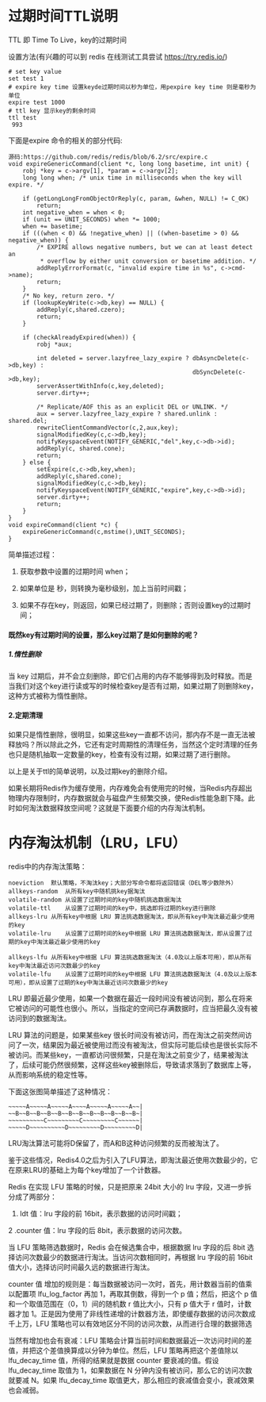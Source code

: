 # 过期时间TTL说明

TTL 即 Time To Live，key的过期时间

设置方法(有兴趣的可以到 redis 在线测试工具尝试 https://try.redis.io/)
```
# set key value
set test 1
# expire key time 设置keyde过期时间以秒为单位，用pexpire key time 则是毫秒为单位
expire test 1000
# ttl key 显示key的剩余时间
ttl test
 993

```

下面是expire 命令的相关的部分代码:

```
源码:https://github.com/redis/redis/blob/6.2/src/expire.c
void expireGenericCommand(client *c, long long basetime, int unit) {
    robj *key = c->argv[1], *param = c->argv[2];
    long long when; /* unix time in milliseconds when the key will expire. */

    if (getLongLongFromObjectOrReply(c, param, &when, NULL) != C_OK)
        return;
    int negative_when = when < 0;
    if (unit == UNIT_SECONDS) when *= 1000;
    when += basetime;
    if (((when < 0) && !negative_when) || ((when-basetime > 0) && negative_when)) {
        /* EXPIRE allows negative numbers, but we can at least detect an
         * overflow by either unit conversion or basetime addition. */
        addReplyErrorFormat(c, "invalid expire time in %s", c->cmd->name);
        return;
    }
    /* No key, return zero. */
    if (lookupKeyWrite(c->db,key) == NULL) {
        addReply(c,shared.czero);
        return;
    }

    if (checkAlreadyExpired(when)) {
        robj *aux;

        int deleted = server.lazyfree_lazy_expire ? dbAsyncDelete(c->db,key) :
                                                    dbSyncDelete(c->db,key);
        serverAssertWithInfo(c,key,deleted);
        server.dirty++;

        /* Replicate/AOF this as an explicit DEL or UNLINK. */
        aux = server.lazyfree_lazy_expire ? shared.unlink : shared.del;
        rewriteClientCommandVector(c,2,aux,key);
        signalModifiedKey(c,c->db,key);
        notifyKeyspaceEvent(NOTIFY_GENERIC,"del",key,c->db->id);
        addReply(c, shared.cone);
        return;
    } else {
        setExpire(c,c->db,key,when);
        addReply(c,shared.cone);
        signalModifiedKey(c,c->db,key);
        notifyKeyspaceEvent(NOTIFY_GENERIC,"expire",key,c->db->id);
        server.dirty++;
        return;
    }
}
void expireCommand(client *c) {
    expireGenericCommand(c,mstime(),UNIT_SECONDS);
}

```
简单描述过程：

1. 获取参数中设置的过期时间 when；

2. 如果单位是 秒，则转换为毫秒级别，加上当前时间戳；

3. 如果不存在key，则返回，如果已经过期了，则删除；否则设置key的过期时间；

#### 既然key有过期时间的设置，那么key过期了是如何删除的呢？

##### 1.惰性删除

当 key 过期后，并不会立刻删除，即它们占用的内存不能够得到及时释放。而是当我们对这个key进行读或写的时候检查key是否有过期，如果过期了则删除key，这种方式被称为惰性删除。

#### 2.定期清理
如果只是惰性删除，很明显，如果这些key一直都不访问，那内存不是一直无法被释放吗？所以除此之外，它还有定时周期性的清理任务，当然这个定时清理的任务也只是随机抽取一定数量的key，检查有没有过期，如果过期了进行删除。


以上是关于ttl的简单说明，以及过期key的删除介绍。

如果长期将Redis作为缓存使用，内存难免会有使用完的时候，当Redis内存超出物理内存限制时，内存数据就会与磁盘产生频繁交换，使Redis性能急剧下降。此时如何淘汰数据释放空间呢？这就是下面要介绍的内存淘汰机制。

# 内存淘汰机制（LRU，LFU）


redis中的内存淘汰策略：

```
noeviction	默认策略，不淘汰key；大部分写命令都将返回错误（DEL等少数除外）
allkeys-random	从所有key中随机挑key据淘汰
volatile-random	从设置了过期时间的key中随机挑选数据淘汰
volatile-ttl	从设置了过期时间的key中，挑选即将过期的key进行删除
allkeys-lru	从所有key中根据 LRU 算法挑选数据淘汰，即从所有key中淘汰最近最少使用的key
volatile-lru	从设置了过期时间的key中根据 LRU 算法挑选数据淘汰，即从设置了过期的key中淘汰最近最少使用的key

allkeys-lfu	从所有key中根据 LFU 算法挑选数据淘汰（4.0及以上版本可用），即从所有key中淘汰最近访问次数最少的key
volatile-lfu	从设置了过期时间的key中根据 LFU 算法挑选数据淘汰（4.0及以上版本可用），即从设置了过期的key中淘汰最近访问次数最少的key
```
LRU 即最近最少使用，如果一个数据在最近一段时间没有被访问到，那么在将来它被访问的可能性也很小。所以，当指定的空间已存满数据时，应当把最久没有被访问到的数据淘汰。

LRU 算法的问题是，如果某些key 很长时间没有被访问，而在淘汰之前突然间访问了一次，结果因为最近被使用过而没有被淘汰，但实际可能后续也是很长实际不被访问。而某些key，一直都访问很频繁，只是在淘汰之前变少了，结果被淘汰了，后续可能仍然很频繁，这样这些key被删除后，导致请求落到了数据库上等，从而影响系统的稳定性等。

下面这张图简单描述了这种情况：

```
~~~~~A~~~~~A~~~~~A~~~~A~~~~~A~~~~~A~~|
~~B~~B~~B~~B~~B~~B~~B~~B~~B~~B~~B~~B~|
~~~~~~~~~~C~~~~~~~~~C~~~~~~~~~C~~~~~~|
~~~~~D~~~~~~~~~~D~~~~~~~~~D~~~~~~~~~D|
```
LRU淘汰算法可能将D保留了，而A和B这种访问频繁的反而被淘汰了。

鉴于这些情况，Redis4.0之后为引入了LFU算法，即淘汰最近使用次数最少的，它在原来LRU的基础上为每个key增加了一个计数器。

Redis 在实现 LFU 策略的时候，只是把原来 24bit 大小的 lru 字段，又进一步拆分成了两部分：

1. ldt 值：lru 字段的前 16bit，表示数据的访问时间戳；

2 .counter 值：lru 字段的后 8bit，表示数据的访问次数。

当 LFU 策略筛选数据时，Redis 会在候选集合中，根据数据 lru 字段的后 8bit 选择访问次数最少的数据进行淘汰。当访问次数相同时，再根据 lru 字段的前 16bit 值大小，选择访问时间最久远的数据进行淘汰。

counter 值 增加的规则是：每当数据被访问一次时，首先，用计数器当前的值乘以配置项 lfu_log_factor 再加 1，再取其倒数，得到一个 p 值；然后，把这个 p 值和一个取值范围在（0，1）间的随机数 r 值比大小，只有 p 值大于 r 值时，计数器才加 1。正是因为使用了非线性递增的计数器方法，即使缓存数据的访问次数成千上万，LFU 策略也可以有效地区分不同的访问次数，从而进行合理的数据筛选

当然有增加也会有衰减：LFU 策略会计算当前时间和数据最近一次访问时间的差值，并把这个差值换算成以分钟为单位。然后，LFU 策略再把这个差值除以 lfu_decay_time 值，所得的结果就是数据 counter 要衰减的值。假设 lfu_decay_time 取值为 1，如果数据在 N 分钟内没有被访问，那么它的访问次数就要减 N。如果 lfu_decay_time 取值更大，那么相应的衰减值会变小，衰减效果也会减弱。
